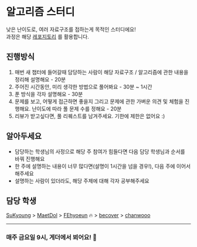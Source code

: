 # 알고리즘 스터디

낮은 난이도로, 여러 자료구조를 접하는게 목적인 스터디에요! \
과정은 해당 [레포지토리](https://github.com/onlybooks/algorithm-interview#%EB%AC%B8%EC%A0%9C-%ED%92%80%EC%9D%B4) 를 활용합니다.

## 진행방식

1. 매번 새 챕터에 들어갈때 담당하는 사람이 해당 자료구조 / 알고리즘에 관한 내용을 정리해 설명해요 - 20분
2. 주어진 시간동안, 미리 생각한 방법으로 풀어봐요 - 30분 ~ 1시간
3. 푼 방식을 각자 설명해요 - 30분
4. 문제를 보고, 어떻게 접근하면 좋을지 그리고 문제에 관한 가벼운 의견 및 체험을 진행해요. 난이도에 따라 풀 문제 수를 정해요 - 20분
5. 리뷰가 받고싶다면, 풀 리퀘스트를 남겨주세요. 기한에 제한은 없어요 :)

## 알아두세요

- 담당하는 학생님의 사정으로 해당 주 참여가 힘들다면 다음 담당 학생님과 순서를 바꿔 진행해요
- 한 주에 설명하는 내용이 너무 많다면(설명이 1시간을 넘을 경우!), 다음 주에 이어서 해주세요
- 설명하는 사람이 있더라도, 해당 주제에 대해 각자 공부해주세요

## 담당 학생

[SuKyoung](https://github.com/sukyoungshin)
\> [MaetDol](https://github.com/MaetDol)
\> [FEhyoeun](https://github.com/FEhyoeun) :fire:
\> [becover](https://github.com/becover)
\> [chanwooo](https://github.com/chanwooo)

---

### 매주 금요일 9시, 게더에서 뵈어요! 🤗
